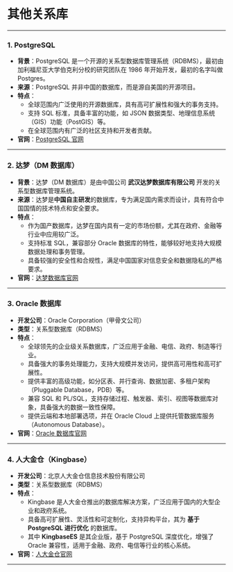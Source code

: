 # 其他关系库

---

### 1. **PostgreSQL**
- **背景**：PostgreSQL 是一个开源的关系型数据库管理系统（RDBMS），最初由加利福尼亚大学伯克利分校的研究团队在 1986 年开始开发，最初的名字叫做 Postgres。
- **来源**：PostgreSQL 并非中国的数据库，而是源自美国的开源项目。
- **特点**：
  - 全球范围内广泛使用的开源数据库，具有高可扩展性和强大的事务支持。
  - 支持 SQL 标准，具备丰富的功能，如 JSON 数据类型、地理信息系统（GIS）功能（PostGIS）等。
  - 在全球范围内有广泛的社区支持和开发者贡献。
- **官网**：[PostgreSQL 官网](https://www.postgresql.org/)

---

### 2. **达梦（DM 数据库）**
- **背景**：达梦（DM 数据库）是由中国公司 **武汉达梦数据库有限公司** 开发的关系型数据库管理系统。
- **来源**：达梦是**中国自主研发**的数据库，专为满足国内需求而设计，具有符合中国国情的技术特点和安全要求。
- **特点**：
  - 作为国产数据库，达梦在国内具有一定的市场份额，尤其在政府、金融等行业中应用较广泛。
  - 支持标准 SQL，兼容部分 Oracle 数据库的特性，能够较好地支持大规模数据处理和事务管理。
  - 具备较强的安全性和合规性，满足中国国家对信息安全和数据隐私的严格要求。
- **官网**：[达梦数据库官网](https://www.dameng.com/)

---

### 3. **Oracle 数据库**
- **开发公司**：Oracle Corporation（甲骨文公司）
- **类型**：关系型数据库（RDBMS）
- **特点**：
  - 全球领先的企业级关系数据库，广泛应用于金融、电信、政府、制造等行业。
  - 具备强大的事务处理能力，支持大规模并发访问，提供高可用性和高可扩展性。
  - 提供丰富的高级功能，如分区表、并行查询、数据加密、多租户架构（Pluggable Database，PDB）等。
  - 兼容 SQL 和 PL/SQL，支持存储过程、触发器、索引、视图等数据库对象，具备强大的数据一致性保障。
  - 提供云端和本地部署选项，并在 Oracle Cloud 上提供托管数据库服务（Autonomous Database）。
- **官网**：[Oracle 数据库官网](https://www.oracle.com/database/)

---

### 4. **人大金仓（Kingbase）**
- **开发公司**：北京人大金仓信息技术股份有限公司
- **类型**：关系型数据库（RDBMS）
- **特点**：
  - Kingbase 是人大金仓推出的数据库解决方案，广泛应用于国内的大型企业和政府系统。
  - 具备高可扩展性、灵活性和可定制化，支持异构平台，其为 **基于 PostgreSQL 进行优化** 的数据库。
  - 其中 **KingbaseES** 是其企业版，基于 PostgreSQL 深度优化，增强了 Oracle 兼容性，适用于金融、政府、电信等行业的核心系统。
- **官网**：[人大金仓官网](https://www.kingbase.com.cn/)

---
